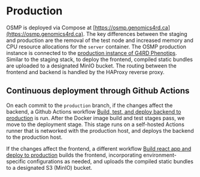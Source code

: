 # Production

OSMP is deployed via Compose at [https://osmp.genomics4rd.ca](https://osmp.genomics4rd.ca). The key differences between the staging and production are the removal of the test node and increased memory and CPU resource allocations for the `server` container. The OSMP production instance is connected to the [production instance of G4RD Phenotips](https://phenotips.genomics4rd.ca). Similar to the staging stack, to deploy the frontend, compiled static bundles are uploaded to a designated MinIO bucket. The routing between the frontend and backend is handled by the HAProxy reverse proxy.

## Continuous deployment through Github Actions

On each commit to the `production` branch, if the changes affect the backend, a Github Actions workflow [Build, test, and deploy backend to production](https://github.com/ccmbioinfo/osmp/blob/develop/.github/workflows/node-prod.yml) is run. After the Docker image build and test stages pass, we move to the deployment stage. This stage runs on a self-hosted Actions runner that is networked with the production host, and deploys the backend to the production host.

If the changes affect the frontend, a different workflow [Build react app and deploy to production](https://github.com/ccmbioinfo/osmp/blob/develop/.github/workflows/react-prod.yml) builds the frontend, incorporating environment-specific configurations as needed, and uploads the compiled static bundles to a designated S3 (MinIO) bucket.
